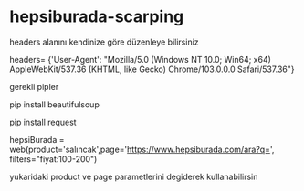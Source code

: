 # hepsiburada-scarping

headers alanını kendinize göre düzenleye bilirsiniz

headers= {'User-Agent': "Mozilla/5.0 (Windows NT 10.0; Win64; x64) AppleWebKit/537.36 (KHTML, like Gecko) Chrome/103.0.0.0 Safari/537.36"}

gerekli pipler


pip install beautifulsoup


pip install request

hepsiBurada = web(product='salıncak',page='https://www.hepsiburada.com/ara?q=', filters="fiyat:100-200")

yukaridaki product ve page parametlerini degiderek kullanabilirsin






